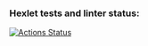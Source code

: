 ### Hexlet tests and linter status:
[![Actions Status](https://github.com/NONstop5/php-project-57/actions/workflows/hexlet-check.yml/badge.svg)](https://github.com/NONstop5/php-project-57/actions)